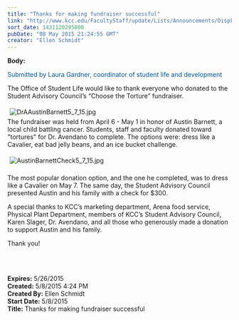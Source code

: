 ```yaml
---
title: "Thanks for making fundraiser successful"
link: "http://www.kcc.edu/FacultyStaff/update/Lists/Announcements/DispForm.aspx?ID=1923"
sort_date: 1431120295000
pubDate: "08 May 2015 21:24:55 GMT"
creator: "Ellen Schmidt"
---
```


<div><b>Body:</b> <div class="ExternalClassE07960975FE044DABD28A05929CBD4F6"><p style="color:#00558d">​<span>Submitted by Laura Gardner, coordinator of student life and development</span></p>
<p>The Office of Student Life would like to thank everyone who donated to the Student Advisory Council’s “Choose the Torture” fundraiser.</p>
<p><img alt="DrAAustinBarnett5_7_15.jpg" src="/FacultyStaff/update/Documents/DrAAustinBarnett5_7_15.jpg" style="margin:5px" /><br />The fundraiser was held from April 6 - May 1 in honor of Austin Barnett, a local child battling cancer. Students, staff and faculty donated toward &quot;tortures&quot; for Dr. Avendano to complete. The options were: dress like a Cavalier, eat bad jelly beans, and an ice bucket challenge. </p>
<p><img alt="AustinBarnettCheck5_7_15.jpg" src="/FacultyStaff/update/PublishingImages/AustinBarnettCheck5_7_15.jpg" style="margin:5px" /><br /><br />The most popular donation option, and the one he completed, was to dress like a Cavalier on May 7. The same day, the Student Advisory Council presented Austin and his family with a check for $300.</p>
<p>A special thanks to KCC’s marketing department, Arena food service, Physical Plant Department, members of KCC’s Student Advisory Council, Karen Slager, Dr. Avendano, and all those who generously made a donation to support Austin and his family. </p>
<p>Thank you!</p>
<p><br /> </p></div></div>
<div><b>Expires:</b> 5/26/2015</div>
<div><b>Created:</b> 5/8/2015 4:24 PM</div>
<div><b>Created By:</b> Ellen Schmidt</div>
<div><b>Start Date:</b> 5/8/2015</div>
<div><b>Title:</b> Thanks for making fundraiser successful</div>
